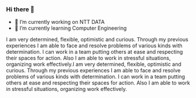 ### Hi there 👋

- 🔭 I’m currently working on NTT DATA
- 🌱 I’m currently learning Computer Engineering
  
I am very determined, flexible, optimistic and curious. Through my previous experiences I am able to face and resolve problems of various kinds with determination. I can work in a team putting others at ease and respecting their spaces for action. Also I am able to work in stressful situations, organizing work effectively.I am very determined, flexible, optimistic and curious. Through my previous experiences I am able to face and resolve problems of various kinds with determination. I can work in a team putting others at ease and respecting their spaces for action. Also I am able to work in stressful situations, organizing work effectively.


<!--
**Ignazio-Emanuele-Picciche/Ignazio-Emanuele-Picciche** is a ✨ _special_ ✨ repository because its `README.md` (this file) appears on your GitHub profile.

Here are some ideas to get you started:

- 🔭 I’m currently working on ...
- 🌱 I’m currently learning ...
- 👯 I’m looking to collaborate on ...
- 🤔 I’m looking for help with ...
- 💬 Ask me about ...
- 📫 How to reach me: ...
- 😄 Pronouns: ...
- ⚡ Fun fact: ...
-->
